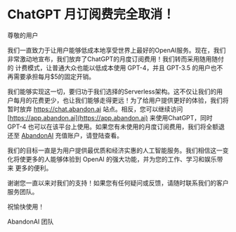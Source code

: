 # ChatGPT 月订阅费完全取消！

尊敬的用户

我们一直致力于让用户能够低成本地享受世界上最好的OpenAI服务。现在，我们非常激动地宣布，我们放弃了ChatGPT的月度订阅费用！我们转而采用随用随付的
计费模式，让普通大众也能以低成本使用 GPT-4，并且 GPT-3.5 的用户也不再需要承担每月$5的固定开销。

我们能够实现这一切，要归功于我们选择的Serverless架构。这不仅让我们的用户每月的花费更少，也让我们能够走得更远！为了给用户提供更好的体验，我们将
暂时放弃 https://chat.abandon.ai 站点。相反，您可以继续访问 [https://app.abandon.ai](https://app.abandon.ai) 来使用ChatGPT，同时
GPT-4 也可以在该平台上使用。如果您有未使用的月度订阅费用，我们将全额退还至 [AbandonAI](https://app.abandon.ai) 充值账户，请登陆查看。

我们的目标一直是为用户提供最优质和经济实惠的人工智能服务。我们相信这一变化将使更多的人能够体验到 OpenAI 的强大功能，并为您的工作、学习和娱乐带来
更多的便利。

谢谢您一直以来对我们的支持！如果您有任何疑问或反馈，请随时联系我们的客户服务团队。

祝愉快使用！

AbandonAI 团队